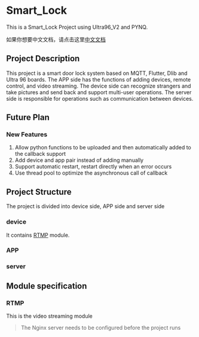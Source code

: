 # Smart_Lock

This is a Smart_Lock Project using Ultra96_V2 and PYNQ.

如果你想要中文文档，请点击这里[中文文档](README_zh-CN.md)

## Project Description

This project is a smart door lock system based on MQTT, Flutter, Dlib and Ultra 96 boards. The APP side has the functions of adding devices, remote control, and video streaming. The device side can recognize strangers and take pictures and send back and support multi-user operations. The server side is responsible for operations such as communication between devices.

## Future Plan

### New Features

1. Allow python functions to be uploaded and then automatically added to the callback support
2. Add device and app pair instead of adding manually
3. Support automatic restart, restart directly when an error occurs
4. Use thread pool to optimize the asynchronous call of callback

## Project Structure

The project is divided into device side, APP side and server side

### device

It contains [RTMP](#rtmp) module.

### APP

### server

## Module specification

### <a id="rtmp">RTMP</a>

This is the video streaming module

> The Nginx server needs to be configured before the project runs
